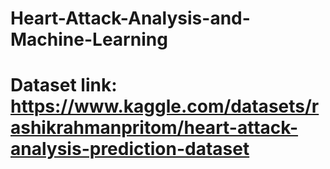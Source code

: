 # Heart-Attack-Analysis-and-Machine-Learning
# Dataset link: https://www.kaggle.com/datasets/rashikrahmanpritom/heart-attack-analysis-prediction-dataset
